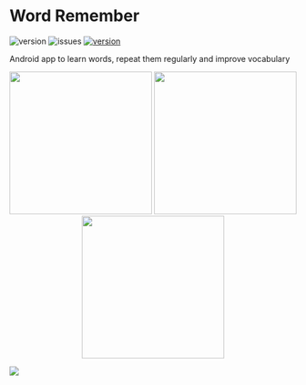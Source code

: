 # Word Remember

<p>
<img alt="version" src="https://img.shields.io/badge/version-1.2.0-green" />
<img alt="issues" src="https://img.shields.io/github/issues-raw/savvasenok/word-remember" />
<a href="https://t.me/savvamirzoyan">
<img alt="version" src="https://img.shields.io/badge/Telegram-2CA5E0?logo=telegram&logoColor=white" />
</a>
</p>
Android app to learn words, repeat them regularly and improve vocabulary

<p align="center">
<img width="250px" src="https://img.savvamirzoyan.xyz/word-remember-1.jpg" />
<img width="250px" src="https://img.savvamirzoyan.xyz/word-remember-2.jpg" />
<img width="250px" src="https://img.savvamirzoyan.xyz/word-remember-3.jpg" />
</p>

<a href="https://play.google.com/store/apps/details?id=xyz.savvamirzoyan.wordremember">
<img src="https://img.shields.io/badge/Google_Play-414141?style=for-the-badge&logo=google-play&logoColor=white" />
</a>
